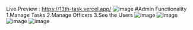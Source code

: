 Live Preview : https://13th-task.vercel.app/
![image](https://github.com/user-attachments/assets/acc05727-3baf-4469-b576-3fac4859b3b6)
#Admin Functionality 
1.Manage Tasks
2.Manage Officers
3.See the Users
![image](https://github.com/user-attachments/assets/e3d835de-496c-4021-9240-97f5b9273d66)
![image](https://github.com/user-attachments/assets/900929ce-e34f-4ba5-bf49-bdadd8304d33)
![image](https://github.com/user-attachments/assets/78993b0d-62b1-41cd-9a00-16caabab0397)
![image](https://github.com/user-attachments/assets/95b1cc0c-8210-46ef-9c3f-46468844571d)



